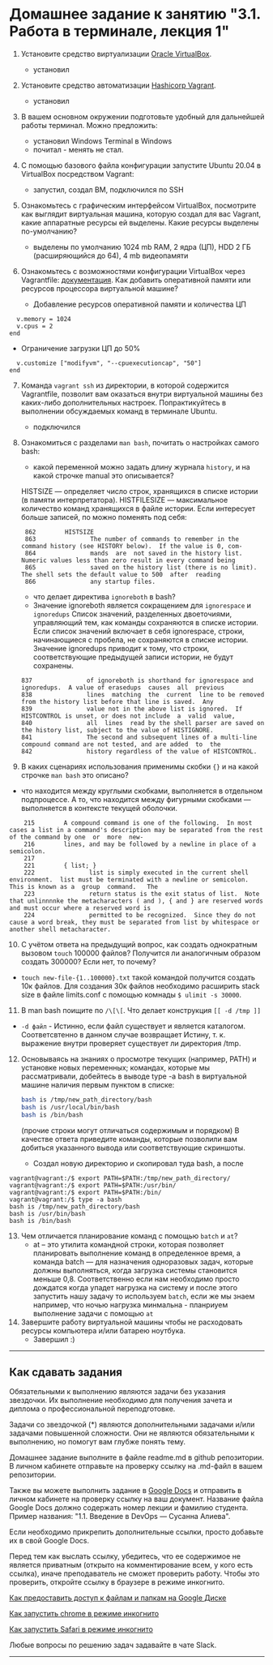 # Домашнее задание к занятию "3.1. Работа в терминале, лекция 1"

1. Установите средство виртуализации [Oracle VirtualBox](https://www.virtualbox.org/).  
   - установил
1. Установите средство автоматизации [Hashicorp Vagrant](https://www.vagrantup.com/).   
    - установил
1. В вашем основном окружении подготовьте удобный для дальнейшей работы терминал. Можно предложить:     
    - установил Windows Terminal в Windows
    * почитал - менять не стал.

1. С помощью базового файла конфигурации запустите Ubuntu 20.04 в VirtualBox посредством Vagrant:
    * запустил, создал ВМ, подключился по SSH 

1. Ознакомьтесь с графическим интерфейсом VirtualBox, посмотрите как выглядит виртуальная машина, которую создал для вас Vagrant, какие аппаратные ресурсы ей выделены. Какие ресурсы выделены по-умолчанию? 
    * выделены по умолчанию 1024 mb RAM, 2 ядра (ЦП), HDD 2 ГБ (расширяющийся до 64), 4 mb видеопамяти

1. Ознакомьтесь с возможностями конфигурации VirtualBox через Vagrantfile: [документация](https://www.vagrantup.com/docs/providers/virtualbox/configuration.html). Как добавить оперативной памяти или ресурсов процессора виртуальной машине?
    * Добавление ресурсов оперативной памяти и количества ЦП
```config.vm.provider "virtualbox" do |v|
  v.memory = 1024
  v.cpus = 2
end
``` 
- Ограничение загрузки ЦП до 50%
```config.vm.provider "virtualbox" do |v|
  v.customize ["modifyvm", "--cpuexecutioncap", "50"]
end
```

7. Команда `vagrant ssh` из директории, в которой содержится Vagrantfile, позволит вам оказаться внутри виртуальной машины без каких-либо дополнительных настроек. Попрактикуйтесь в выполнении обсуждаемых команд в терминале Ubuntu.
    
    * подключился

1. Ознакомиться с разделами `man bash`, почитать о настройках самого bash:
    * какой переменной можно задать длину журнала `history`, и на какой строчке manual это описывается?
   
    HISTSIZE — определяет число строк, хранящихся в списке истории (в памяти интерпретатора).
HISTFILESIZE — максимальное количество команд хранящихся в файле истории.
Если интересует больше записей, по можно поменять под себя: 
   ```
    862        HISTSIZE
    863               The number of commands to remember in the command history (see HISTORY below).  If the value is 0, com‐
    864               mands  are  not saved in the history list.  Numeric values less than zero result in every command being
    865               saved on the history list (there is no limit).  The shell sets the default value to 500  after  reading
    866               any startup files.
    ```
    
    * что делает директива `ignoreboth` в bash?
    * Значение ignoreboth является сокращением для `ignorespace` и `ignoredups` Список значений, разделенных двоеточиями, управляющий тем, как команды сохраняются в списке истории. Если список значений включает в себя ignorespace, строки, начинающиеся с пробела, не сохраняются в списке истории. Значение ignoredups приводит к тому, что строки, соответствующие предыдущей записи истории, не будут сохранены.
     ``` 
   837               of ignoreboth is shorthand for ignorespace and ignoredups.  A value of erasedups  causes  all  previous
    838               lines  matching  the  current  line to be removed from the history list before that line is saved.  Any
    839               value not in the above list is ignored.  If HISTCONTROL is unset, or does not include  a  valid  value,
    840               all  lines  read by the shell parser are saved on the history list, subject to the value of HISTIGNORE.
    841               The second and subsequent lines of a multi-line compound command are not tested, and are added  to  the
    842               history regardless of the value of HISTCONTROL.
    ```

9.  В каких сценариях использования применимы скобки `{}` и на какой строчке `man bash` это описано?
* что находится между круглыми скобками, выполняется в отдельном подпроцессе. А то, что находится между фигурными скобками — выполняется в контексте текущей оболочки.
```    214    Compound Commands
    215        A compound command is one of the following.  In most cases a list in a command's description may be separated from the rest of the command by one  or  more  new‐
    216        lines, and may be followed by a newline in place of a semicolon.
    217
    221        { list; }
    222               list is simply executed in the current shell environment.  list must be terminated with a newline or semicolon.  This is known as a  group  command.   The
    223               return status is the exit status of list.  Note that unlinnnnke the metacharacters ( and ), { and } are reserved words and must occur where a reserved word is
    224               permitted to be recognized.  Since they do not cause a word break, they must be separated from list by whitespace or another shell metacharacter.
```
   
10. С учётом ответа на предыдущий вопрос, как создать однократным вызовом `touch` 100000 файлов? Получится ли аналогичным образом создать 300000? Если нет, то почему?
* `touch new-file-{1..100000}.txt` такой командой получится создать 10к файлов. Для создания 30к файлов необходимо расширить stack size в файле limits.conf с помощью комнады `$ ulimit -s 30000`.

11. В man bash поищите по `/\[\[`. Что делает конструкция `[[ -d /tmp ]]`   
* `-d файл` - Истинно, если файл существует и является каталогом. Соответсвтенно в данном случае возвращает Истину, т. к. выражение внутри проверяет существует ли директория /tmp.

12. Основываясь на знаниях о просмотре текущих (например, PATH) и установке новых переменных; командах, которые мы рассматривали, добейтесь в выводе type -a bash в виртуальной машине наличия первым пунктом в списке:

	```bash
	bash is /tmp/new_path_directory/bash
	bash is /usr/local/bin/bash
	bash is /bin/bash
	```
	(прочие строки могут отличаться содержимым и порядком)
    В качестве ответа приведите команды, которые позволили вам добиться указанного вывода или соответствующие скриншоты.        
    * Создал новую директорию и скопировал туда bash, а после 
```vagrant@vagrant:/$ unset PATH
vagrant@vagrant:/$ export PATH=$PATH:/tmp/new_path_directory/
vagrant@vagrant:/$ export PATH=$PATH:/usr/bin/
vagrant@vagrant:/$ export PATH=$PATH:/bin/
vagrant@vagrant:/$ type -a bash
bash is /tmp/new_path_directory/bash
bash is /usr/bin/bash
bash is /bin/bash
```

13. Чем отличается планирование команд с помощью `batch` и `at`?
    * at – это утилита командной строки, которая позволяет планировать выполнение команд в определенное время, а команда batch — для назначения одноразовых задач, которые должны выполняться, когда загрузка системы становится меньше 0,8. Соответственно если нам необходимо просто дождатся когда упадет нагрузка на систему и после этого запустить нашу задачу то используем `batch`, если же мы знаем например, что ночью нагрузка минмальна - планриуем выполнение задачи с помощью `at`
14. Завершите работу виртуальной машины чтобы не расходовать ресурсы компьютера и/или батарею ноутбука.
    * Завершил :)

 
 ---

## Как сдавать задания

Обязательными к выполнению являются задачи без указания звездочки. Их выполнение необходимо для получения зачета и диплома о профессиональной переподготовке.

Задачи со звездочкой (*) являются дополнительными задачами и/или задачами повышенной сложности. Они не являются обязательными к выполнению, но помогут вам глубже понять тему.

Домашнее задание выполните в файле readme.md в github репозитории. В личном кабинете отправьте на проверку ссылку на .md-файл в вашем репозитории.

Также вы можете выполнить задание в [Google Docs](https://docs.google.com/document/u/0/?tgif=d) и отправить в личном кабинете на проверку ссылку на ваш документ.
Название файла Google Docs должно содержать номер лекции и фамилию студента. Пример названия: "1.1. Введение в DevOps — Сусанна Алиева".

Если необходимо прикрепить дополнительные ссылки, просто добавьте их в свой Google Docs.

Перед тем как выслать ссылку, убедитесь, что ее содержимое не является приватным (открыто на комментирование всем, у кого есть ссылка), иначе преподаватель не сможет проверить работу. Чтобы это проверить, откройте ссылку в браузере в режиме инкогнито.

[Как предоставить доступ к файлам и папкам на Google Диске](https://support.google.com/docs/answer/2494822?hl=ru&co=GENIE.Platform%3DDesktop)

[Как запустить chrome в режиме инкогнито ](https://support.google.com/chrome/answer/95464?co=GENIE.Platform%3DDesktop&hl=ru)

[Как запустить  Safari в режиме инкогнито ](https://support.apple.com/ru-ru/guide/safari/ibrw1069/mac)

Любые вопросы по решению задач задавайте в чате Slack.

---
